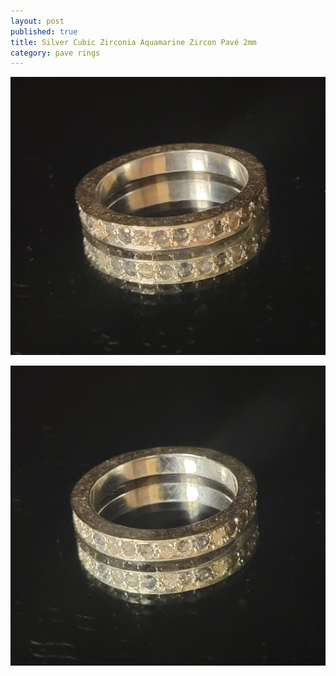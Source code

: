 ```yaml
---
layout: post
published: true
title: Silver Cubic Zirconia Aquamarine Zircon Pavé 2mm
category: pave rings
---
```

![pave_silver_cz_aquamarine_zircon_7.5-0.jpg](/images/jewelry/rings/pave_silver_cz_aquamarine_zircon_7.5-0.jpg)
<!--more-->

![pave_silver_cz_aquamarine_zircon_7.5-0.jpg](/images/jewelry/rings/pave_silver_cz_aquamarine_zircon_7.5-1.jpg)
